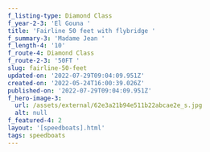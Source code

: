 ```yaml
---
f_listing-type: Diamond Class
f_year-2-3: 'El Gouna '
title: 'Fairline 50 feet with flybridge '
f_summary-3: 'Madame Jean '
f_length-4: '10'
f_route-4: Diamond Class
f_route-2-3: '50FT '
slug: fairline-50-feet
updated-on: '2022-07-29T09:04:09.951Z'
created-on: '2022-05-24T16:00:39.026Z'
published-on: '2022-07-29T09:04:09.951Z'
f_hero-image-3:
  url: /assets/external/62e3a21b94e511b22abcae2e_s.jpg
  alt: null
f_featured-4: 2
layout: '[speedboats].html'
tags: speedboats
---
```



